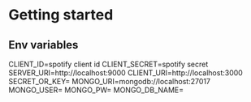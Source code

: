 # Getting started

## Env variables
CLIENT_ID=spotify client id
CLIENT_SECRET=spotify secret
SERVER_URI=http://localhost:9000
CLIENT_URI=http://localhost:3000
SECRET_OR_KEY=
MONGO_URI=mongodb://localhost:27017
MONGO_USER=
MONGO_PW=
MONGO_DB_NAME=